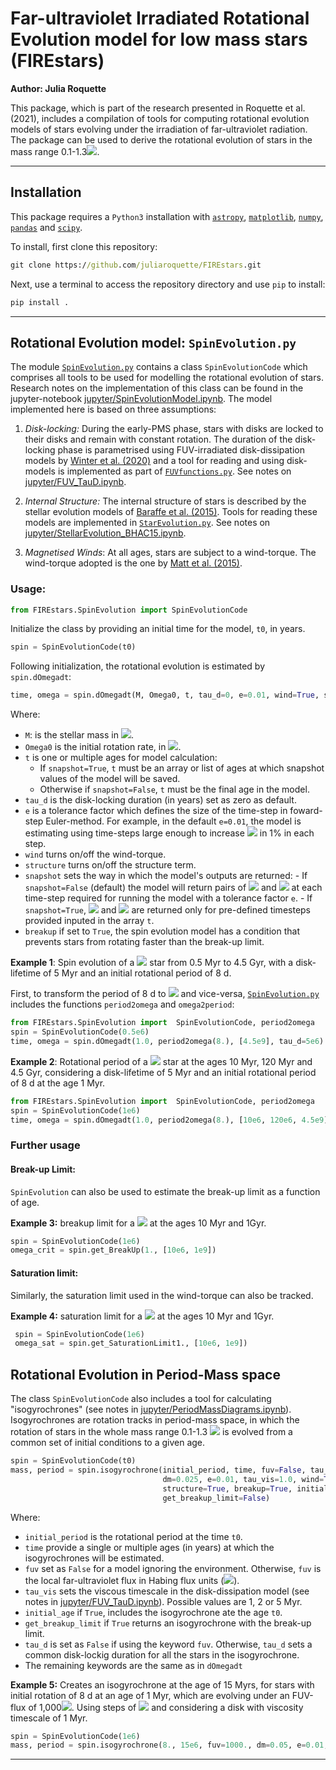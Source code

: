# Far-ultraviolet Irradiated Rotational Evolution model for low mass stars (FIREstars)

**Author: Julia Roquette**


This package, which is part of the research presented in Roquette et al. (2021), includes a compilation of tools for computing rotational evolution models of stars evolving under the irradiation of far-ultraviolet radiation. The package can be used to derive the rotational evolution of stars in the mass range 0.1-1.3<img src="https://render.githubusercontent.com/render/math?math=\rm{M}_\odot">.

-----------
## Installation

This package requires a `Python3` installation with [`astropy`](https://www.astropy.org/), [`matplotlib`](https://matplotlib.org/), [`numpy`](https://numpy.org/), [`pandas`](https://pandas.pydata.org/) and [`scipy`](https://www.scipy.org/).

To install, first clone this repository:

```bat
git clone https://github.com/juliaroquette/FIREstars.git
```

Next, use a terminal to access the repository directory and use `pip` to install:

```bat
pip install .
```

-----------

## Rotational Evolution model: `SpinEvolution.py`

The module [`SpinEvolution.py`](https://github.com/juliaroquette/FIREstars/blob/main/FIREstars/SpinEvolution.py) contains a class `SpinEvolutionCode` which comprises all tools to be used for modelling the rotational evolution of stars. Research notes on the implementation of this class can be found in the jupyter-notebook [jupyter/SpinEvolutionModel.ipynb](https://github.com/juliaroquette/FIREstars/blob/main/jupyter/SpinEvolutionModel.ipynb).
The model implemented here is based on three assumptions:

1. *Disk-locking:* During the early-PMS phase, stars with disks are locked to their disks and remain with constant rotation. The duration of the disk-locking phase is parametrised using FUV-irradiated disk-dissipation models by [Winter et al. (2020)](https://ui.adsabs.harvard.edu/abs/2020MNRAS.491..903W/abstract) and a tool for reading and using disk-models is implemented as part of [`FUVfunctions.py`](https://github.com/juliaroquette/FIREstars/blob/main/FIREstars/FUVfunctions.py). See notes on [jupyter/FUV_TauD.ipynb](https://github.com/juliaroquette/FIREstars/blob/main/jupyter/FUV_TauD.ipynb).

2. *Internal Structure:* The internal structure of stars is described by the stellar evolution models of [Baraffe et al. (2015)](https://ui.adsabs.harvard.edu/abs/2015A%26A...577A..42B/abstract). Tools for reading these models are implemented in [`StarEvolution.py`](https://github.com/juliaroquette/FIREstars/blob/main/FIREstars/StarEvolution.py). See notes on [jupyter/StellarEvolution_BHAC15.ipynb](https://github.com/juliaroquette/FIREstars/blob/main/jupyter/StellarEvolution_BHAC15.ipynb).

3. *Magnetised Winds*: At all ages, stars are subject to a wind-torque. The wind-torque adopted is the one by [Matt et al. (2015)](https://ui.adsabs.harvard.edu/abs/2015ApJ...799L..23M/abstract).

### Usage:


```python
from FIREstars.SpinEvolution import SpinEvolutionCode
```

Initialize the class by providing an initial time for the model, `t0`, in years.

```python
spin = SpinEvolutionCode(t0)
```

Following initialization, the rotational evolution is estimated by `spin.dOmegadt`:

```python
time, omega = spin.dOmegadt(M, Omega0, t, tau_d=0, e=0.01, wind=True, structure=True, snapshot=False, breakup=True)
```

Where:
  - `M`: is the stellar mass in <img src="https://render.githubusercontent.com/render/math?math=\rm{M}_\odot">.
  - `Omega0` is the initial rotation rate, in <img src="https://render.githubusercontent.com/render/math?math=\Omega_\odot">.
  - `t` is one or multiple ages for model calculation:
    - If `snapshot=True`, `t` must be an array or list of ages at which snapshot values of the model will be saved.
    - Otherwise if `snapshot=False`, `t` must be the final age in the model.
  - `tau_d` is the disk-locking duration (in years) set as zero as default.
  - `e` is a tolerance factor which defines the size of the time-step in foward-step Euler-method. For example, in the default `e=0.01`, the model is estimating using time-steps large enough to increase <img src="https://render.githubusercontent.com/render/math?math=\Omega(t)"> in 1% in each step.
  -  `wind` turns on/off the wind-torque.
  -  `structure` turns on/off the structure term.
  -  `snapshot` sets the way in which the model's outputs are returned:
    - If `snapshot=False` (default) the model will return pairs of <img src="https://render.githubusercontent.com/render/math?math=\Omega(t)"> and <img src="https://render.githubusercontent.com/render/math?math=t"> at each time-step required for running the model with a tolerance factor `e`.
    - If `snapshot=True`, <img src="https://render.githubusercontent.com/render/math?math=\Omega(t)"> and <img src="https://render.githubusercontent.com/render/math?math=t"> are returned only for pre-defined timesteps provided inputed in the array `t`.
- `breakup` if set to `True`, the spin evolution model has a condition that prevents stars from rotating faster than the break-up limit.

**Example 1**: Spin evolution of a <img src="https://render.githubusercontent.com/render/math?math=1\rm{M}_\odot"> star from 0.5 Myr to 4.5 Gyr, with a disk-lifetime of 5 Myr and an initial rotational period of 8 d.

First, to transform the period of 8 d to <img src="https://render.githubusercontent.com/render/math?math=\Omega"> and vice-versa, [`SpinEvolution.py`](https://github.com/juliaroquette/FIREstars/blob/main/FIREstars/SpinEvolution.py)  includes the functions `period2omega` and `omega2period`:

```python
from FIREstars.SpinEvolution import  SpinEvolutionCode, period2omega
spin = SpinEvolutionCode(0.5e6)
time, omega = spin.dOmegadt(1.0, period2omega(8.), [4.5e9], tau_d=5e6)
```

**Example 2**: Rotational period of a <img src="https://render.githubusercontent.com/render/math?math=1\rm{M}_\odot"> star at the ages 10 Myr, 120 Myr and 4.5 Gyr, considering a disk-lifetime of 5 Myr and an initial rotational period of 8 d at the age 1 Myr.

```python
from FIREstars.SpinEvolution import  SpinEvolutionCode, period2omega
spin = SpinEvolutionCode(1e6)
time, omega = spin.dOmegadt(1.0, period2omega(8.), [10e6, 120e6, 4.5e9], tau_d=5e6, snapshot=true)
```

### Further usage

#### Break-up Limit:
`SpinEvolution` can also be used to estimate the break-up limit as a function of age.

**Example 3:** breakup limit for a <img src="https://render.githubusercontent.com/render/math?math=1\rm{M}_\odot"> at the ages 10 Myr and 1Gyr.


 ```python
 spin = SpinEvolutionCode(1e6)
 omega_crit = spin.get_BreakUp(1., [10e6, 1e9])
```

#### Saturation limit:

Similarly, the saturation limit used in the wind-torque can also be tracked.

**Example 4:** saturation limit for a <img src="https://render.githubusercontent.com/render/math?math=1\rm{M}_\odot"> at the ages 10 Myr and 1Gyr.

```python
 spin = SpinEvolutionCode(1e6)
 omega_sat = spin.get_SaturationLimit1., [10e6, 1e9])
```

## Rotational Evolution in Period-Mass space

The class `SpinEvolutionCode` also includes a tool for calculating "isogyrochrones" (see notes in [jupyter/PeriodMassDiagrams.ipynb](https://github.com/juliaroquette/FIREstars/blob/main/jupyter/PeriodMassDiagrams.ipynb)). Isogyrochrones are rotation tracks in period-mass space, in which the rotation of stars in the whole mass range 0.1-1.3 <img src="https://render.githubusercontent.com/render/math?math=1\rm{M}_\odot"> is evolved from a common set of initial conditions to a given age.

```python
spin = SpinEvolutionCode(t0)
mass, period = spin.isogyrochrone(initial_period, time, fuv=False, tau_d=False,
                                  dm=0.025, e=0.01, tau_vis=1.0, wind=True,
                                  structure=True, breakup=True, initial_age=False,
                                  get_breakup_limit=False)
```

Where:

- `initial_period` is the rotational period at the time `t0`.
- `time` provide a single or multiple ages (in years) at which the isogyrochrones will be estimated.
- `fuv` set as `False` for a model ignoring the environment. Otherwise, `fuv` is the local far-ultraviolet flux in Habing flux units (<img src="https://render.githubusercontent.com/render/math?math=\rm{G}_0">).
- `tau_vis` sets the viscous timescale in the disk-dissipation model (see notes in [jupyter/FUV_TauD.ipynb](https://github.com/juliaroquette/FIREstars/blob/main/jupyter/FUV_TauD.ipynb)). Possible values are 1, 2 or 5 Myr.
- `initial_age` if `True`, includes the isogyrochrone ate the age `t0`.
- `get_breakup_limit` if `True` returns an isogyrochrone with the break-up limit.
- `tau_d` is set as `False` if using the keyword `fuv`. Otherwise, `tau_d` sets a common disk-lockig duration for all the stars in the isogyrochrone.
- The remaining keywords are the same as in `dOmegadt`

**Example 5:** Creates an isogyrochrone at the age of 15 Myrs, for stars with initial rotation of 8 d at an age of 1 Myr, which are evolving under an FUV-flux of 1,000<img src="https://render.githubusercontent.com/render/math?math=\rm{G}_0">. Using steps of <img src="https://render.githubusercontent.com/render/math?math=0.05\rm{M}_\odot"> and considering a disk with viscosity timescale of 1 Myr.

```python
spin = SpinEvolutionCode(1e6)
mass, period = spin.isogyrochrone(8., 15e6, fuv=1000., dm=0.05, e=0.01, tau_vis=1.0)
```

------

